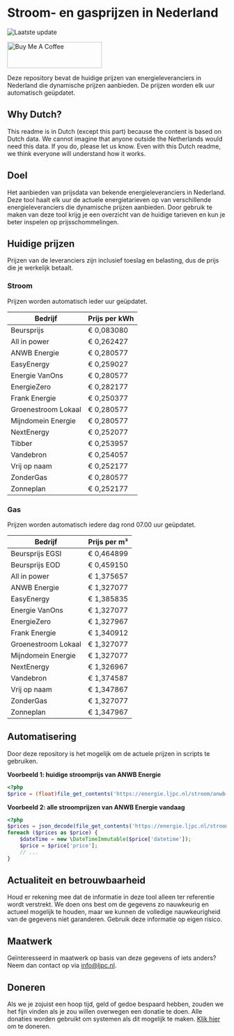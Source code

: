 # Stroom- en gasprijzen in Nederland

![Laatste update](https://img.shields.io/badge/laatste%20update-2024--12--01%2013%3A00%20CET-brightgreen)

<a href="https://www.buymeacoffee.com/Lars-" target="_blank"><img src="https://cdn.buymeacoffee.com/buttons/v2/default-orange.png" alt="Buy Me A Coffee" height="60" style="height: 60px !important;width: 217px !important;" ></a>

Deze repository bevat de huidige prijzen van energieleveranciers in Nederland die dynamische prijzen aanbieden. De prijzen worden elk uur automatisch geüpdatet.

## Why Dutch?

This readme is in Dutch (except this part) because the content is based on Dutch data. We cannot imagine that anyone outside the Netherlands would need this data. If you do, please let us know. Even with this Dutch readme, we think
everyone will understand how it works.

## Doel

Het aanbieden van prijsdata van bekende energieleveranciers in Nederland. Deze tool haalt elk uur de actuele energietarieven op van verschillende energieleveranciers die dynamische prijzen aanbieden. Door gebruik te maken van deze tool
krijg je een overzicht van de huidige tarieven en kun je beter inspelen op prijsschommelingen.

## Huidige prijzen

Prijzen van de leveranciers zijn inclusief toeslag en belasting, dus de prijs die je werkelijk betaalt.

### Stroom

Prijzen worden automatisch ieder uur geüpdatet.

 Bedrijf | Prijs per kWh 
---------|---------------
Beursprijs | € 0,083080
All in power | € 0,262427
ANWB Energie | € 0,280577
EasyEnergy | € 0,259027
Energie VanOns | € 0,280577
EnergieZero | € 0,282177
Frank Energie | € 0,250377
Groenestroom Lokaal | € 0,280577
Mijndomein Energie | € 0,280577
NextEnergy | € 0,252077
Tibber | € 0,253957
Vandebron | € 0,254057
Vrij op naam | € 0,252177
ZonderGas | € 0,280577
Zonneplan | € 0,252177


### Gas

Prijzen worden automatisch iedere dag rond 07.00 uur geüpdatet.

 Bedrijf | Prijs per m³ 
---------|--------------
Beursprijs EGSI | € 0,464899
Beursprijs EOD | € 0,459150
All in power | € 1,375657
ANWB Energie | € 1,327077
EasyEnergy | € 1,385835
Energie VanOns | € 1,327077
EnergieZero | € 1,327967
Frank Energie | € 1,340912
Groenestroom Lokaal | € 1,327077
Mijndomein Energie | € 1,327077
NextEnergy | € 1,326967
Vandebron | € 1,374587
Vrij op naam | € 1,347867
ZonderGas | € 1,327077
Zonneplan | € 1,347967


## Automatisering

Door deze repository is het mogelijk om de actuele prijzen in scripts te gebruiken.

**Voorbeeld 1: huidige stroomprijs van ANWB Energie**

```php
<?php
$price = (float)file_get_contents('https://energie.ljpc.nl/stroom/anwb-energie-nu.txt');

```

**Voorbeeld 2: alle stroomprijzen van ANWB Energie vandaag**

```php
<?php
$prices = json_decode(file_get_contents('https://energie.ljpc.nl/stroom/all-in-power-vandaag.json'),true);
foreach ($prices as $price) {
    $dateTime = new \DateTimeImmutable($price['datetime']);
    $price = $price['price'];
    // ...
}
```

## Actualiteit en betrouwbaarheid

Houd er rekening mee dat de informatie in deze tool alleen ter referentie wordt verstrekt. We doen ons best om de gegevens zo nauwkeurig en actueel mogelijk te houden, maar we kunnen de volledige nauwkeurigheid van de gegevens niet
garanderen. Gebruik deze informatie op eigen risico.

## Maatwerk

Geïnteresseerd in maatwerk op basis van deze gegevens of iets anders? Neem dan contact op
via [info@ljpc.nl](mailto:info@ljpc.nl?subject=Energie%20prijzen).

## Doneren

Als we je zojuist een hoop tijd, geld of gedoe bespaard hebben, zouden we het fijn vinden als je zou willen overwegen een
donatie te doen. Alle donaties worden gebruikt om systemen als dit mogelijk te
maken. [Klik hier](https://www.buymeacoffee.com/Lars-) om te doneren.

